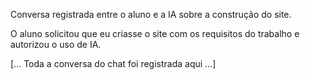 Conversa registrada entre o aluno e a IA sobre a construção do site.

O aluno solicitou que eu criasse o site com os requisitos do trabalho e autorizou o uso de IA.

[... Toda a conversa do chat foi registrada aqui ...]
